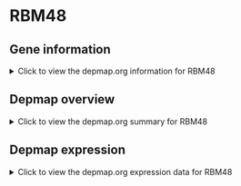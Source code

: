 <h1>RBM48</h1>

<h2>Gene information</h2>
<details>
  <summary>Click to view the depmap.org information for RBM48</summary>
  <iframe src="https://depmap.org/portal/gene/RBM48?tab=about" style="border:none;width:100%;height:800px"></iframe>
</details>

<h2>Depmap overview</h2>
<details>
  <summary>Click to view the depmap.org summary for RBM48</summary>
  <iframe src="https://depmap.org/portal/gene/RBM48?tab=overview" style="border:none;width:100%;height:800px"></iframe>
</details>

<h2>Depmap expression</h2>
<details>
  <summary>Click to view the depmap.org expression data for RBM48</summary>
  <iframe src="https://depmap.org/portal/gene/RBM48?tab=characterization" style="border:none;width:100%;height:800px"></iframe>
</details>


<!--
<h2>Reactome Pathway diagram</h2>
PNAME
-->



